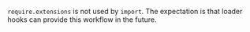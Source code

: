 
`require.extensions` is not used by `import`. The expectation is that loader
hooks can provide this workflow in the future.


